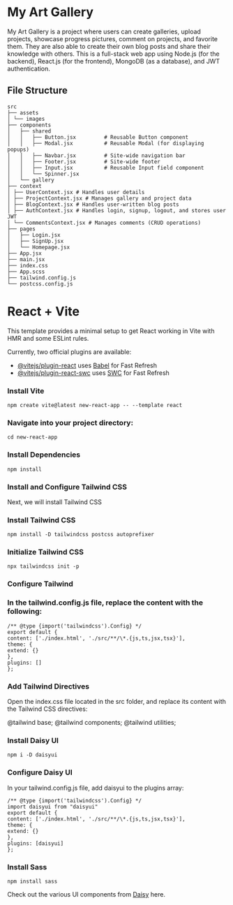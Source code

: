 # My Art Gallery

My Art Gallery is a project where users can create galleries, upload projects, showcase progress pictures, comment on projects, and favorite them. They are also able to create their own blog posts and share their knowledge with others. This is a full-stack web app using Node.js (for the backend), React.js (for the frontend), MongoDB (as a database), and JWT authentication.

## File Structure

```
src
├── assets
│ └── images
├── components
│   ├── shared
│   │   ├── Button.jsx         # Reusable Button component
│   │   ├── Modal.jsx          # Reusable Modal (for displaying popups)
│   │   ├── Navbar.jsx         # Site-wide navigation bar
│   │   ├── Footer.jsx         # Site-wide footer
│   │   ├── Input.jsx          # Reusable Input field component
│   │   └── Spinner.jsx
│   └── gallery
├── context
│ ├── UserContext.jsx # Handles user details
│ ├── ProjectContext.jsx # Manages gallery and project data
│ ├── BlogContext.jsx # Handles user-written blog posts
│ ├── AuthContext.jsx # Handles login, signup, logout, and stores user JWT
│ └── CommentsContext.jsx # Manages comments (CRUD operations)
├── pages
│   ├── Login.jsx
│   ├── SignUp.jsx
│   └── Homepage.jsx
├── App.jsx
├── main.jsx
├── index.css
├── App.scss
├── tailwind.config.js
└── postcss.config.js
```

# React + Vite

This template provides a minimal setup to get React working in Vite with HMR and some ESLint rules.

Currently, two official plugins are available:

- [@vitejs/plugin-react](https://github.com/vitejs/vite-plugin-react/blob/main/packages/plugin-react/README.md) uses [Babel](https://babeljs.io/) for Fast Refresh
- [@vitejs/plugin-react-swc](https://github.com/vitejs/vite-plugin-react-swc) uses [SWC](https://swc.rs/) for Fast Refresh

### Install Vite

`npm create vite@latest new-react-app -- --template react`

### Navigate into your project directory:

`cd new-react-app`

### Install Dependencies

`npm install`

### Install and Configure Tailwind CSS

Next, we will install Tailwind CSS

### Install Tailwind CSS

`npm install -D tailwindcss postcss autoprefixer`

### Initialize Tailwind CSS

`npx tailwindcss init -p`

### Configure Tailwind

### In the tailwind.config.js file, replace the content with the following:

```
/** @type {import('tailwindcss').Config} */
export default {
content: ['./index.html', './src/**/\*.{js,ts,jsx,tsx}'],
theme: {
extend: {}
},
plugins: []
};
```

### Add Tailwind Directives

Open the index.css file located in the src folder, and replace its content with the Tailwind CSS directives:

@tailwind base;
@tailwind components;
@tailwind utilities;

### Install Daisy UI

`npm i -D daisyui`

### Configure Daisy UI

In your tailwind.config.js file, add daisyui to the plugins array:

```
/** @type {import('tailwindcss').Config} */
import daisyui from "daisyui"
export default {
content: ['./index.html', './src/**/\*.{js,ts,jsx,tsx}'],
theme: {
extend: {}
},
plugins: [daisyui]
};
```

### Install Sass

`npm install sass`

Check out the various UI components from [Daisy](https://daisyui.com/components/) here.
